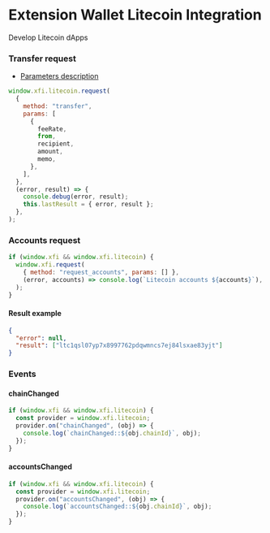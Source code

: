 # Extension Wallet Litecoin Integration

Develop Litecoin dApps

### Transfer request

- [Parameters description](https://docs.xdefi.io/docs/technical-documentation/xdefi-extension-integration/detect-xdefi-providers#parameters)
  ​​

```javascript
window.xfi.litecoin.request(
  {
    method: "transfer",
    params: [
      {
        feeRate,
        from,
        recipient,
        amount,
        memo,
      },
    ],
  },
  (error, result) => {
    console.debug(error, result);
    this.lastResult = { error, result };
  },
);
```

### Accounts request

```javascript
if (window.xfi && window.xfi.litecoin) {
  window.xfi.request(
    { method: "request_accounts", params: [] },
    (error, accounts) => console.log(`Litecoin accounts ${accounts}`),
  );
}
```

#### Result example

```json
{
  "error": null,
  "result": ["ltc1qsl07yp7x8997762pdqwmncs7ej84lsxae83yjt"]
}
```

### Events

#### chainChanged

```javascript
if (window.xfi && window.xfi.litecoin) {
  const provider = window.xfi.litecoin;
  provider.on("chainChanged", (obj) => {
    console.log(`chainChanged::${obj.chainId}`, obj);
  });
}
```

#### accountsChanged

```javascript
if (window.xfi && window.xfi.litecoin) {
  const provider = window.xfi.litecoin;
  provider.on("accountsChanged", (obj) => {
    console.log(`accountsChanged::${obj.chainId}`, obj);
  });
}
```
